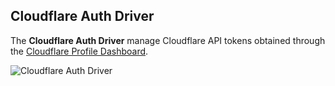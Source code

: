 ## Cloudflare Auth Driver

The **Cloudflare Auth Driver** manage Cloudflare API tokens obtained through the [Cloudflare Profile Dashboard](https://dash.cloudflare.com/profile/api-tokens).

![Cloudflare Auth Driver](./assets/driver-cloudflare-api-token.webp)

